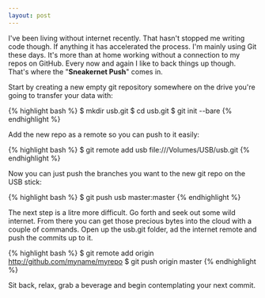 ```yaml
---
layout: post
---
```


I've been living without internet recently. That hasn't stopped me writing code though. If anything it has accelerated the process. I'm mainly using Git these days. It's more than at home  working without a connection to my repos on GitHub. Every now and again I like to back things up though. That's where the "**Sneakernet Push**" comes in.

Start by creating a new empty git repository somewhere on the drive you're going to transfer your data with:

{% highlight bash %}
$ mkdir usb.git
$ cd usb.git
$ git init --bare
{% endhighlight %}

Add the new repo as a remote so you can push to it easily:

{% highlight bash %}
$ git remote add usb file:///Volumes/USB/usb.git
{% endhighlight %}

Now you can just push the branches you want to the new git repo on the USB stick:

{% highlight bash %}
$ git push usb master:master
{% endhighlight %}

The next step is a litre more difficult. Go forth and seek out some wild internet. From there you can get those precious bytes into the cloud with a couple of commands. Open up the usb.git folder, ad the internet remote and push the commits up to it.

{% highlight bash %}
$ git remote add origin http://github.com/myname/myrepo
$ git push origin master
{% endhighlight %}

Sit back, relax, grab a beverage and begin contemplating your next commit.